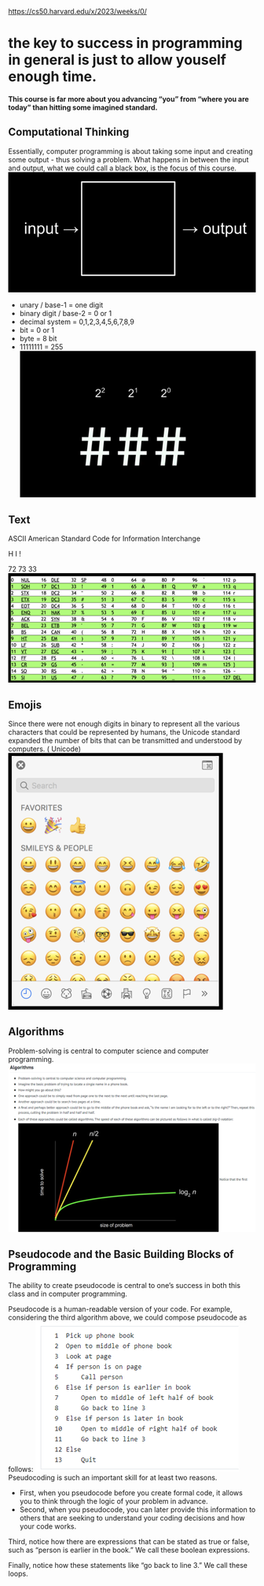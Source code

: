 https://cs50.harvard.edu/x/2023/weeks/0/


# the key to success in programming in general is just to allow youself enough time.

#### This course is far more about you advancing “you” from “where you are today” than hitting some imagined standard.

## Computational Thinking

Essentially, computer programming is about taking some input and creating some output - thus solving a problem. What happens in between the input and output, what we could call a black box, is the focus of this course.
![Alt text](images/cs50Week0Slide38.png)

* unary / base-1 = one digit
* binary digit / base-2 = 0 or 1 
* decimal system = 0,1,2,3,4,5,6,7,8,9
* bit = 0 or 1 
* byte = 8 bit
* 11111111 = 255
![Alt text](images/Screenshot_7.png)

## Text
ASCII
American Standard Code for Information Interchange

  H   I   !

  72  73  33
![Alt text](images/cs50Week0Slide93.png)

## Emojis
Since there were not enough digits in binary to represent all the various characters that could be represented by humans, the Unicode standard expanded the number of bits that can be transmitted and understood by computers. ( Unicode)
 ![Alt text](images/cs50Week0Slide103.png)

## Algorithms
Problem-solving is central to computer science and computer programming.
![Alt text](images/Screenshot_8.png)

## Pseudocode and the Basic Building Blocks of Programming
The ability to create pseudocode is central to one’s success in both this class and in computer programming.

Pseudocode is a human-readable version of your code. For example, considering the third algorithm above, we could compose pseudocode as follows:
![Alt text](images/Screenshot_9.png)
Pseudocoding is such an important skill for at least two reasons. 
* First, when you pseudocode before you create formal code, it allows you to think through the logic of your problem in advance.
* Second, when you pseudocode, you can later provide this information to others that are seeking to understand your coding decisions and how your code works.

Third, notice how there are expressions that can be stated as true or false, such as “person is earlier in the book.” We call these boolean expressions.

Finally, notice how these statements like “go back to line 3.” We call these loops.